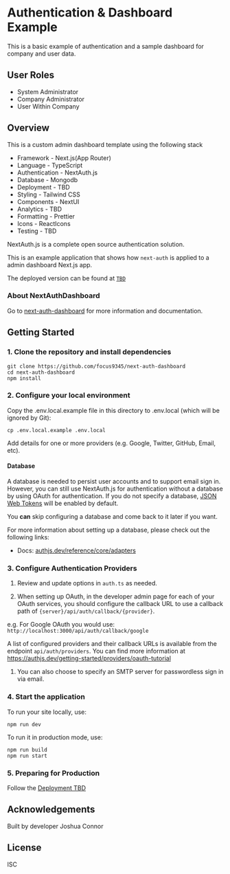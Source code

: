 # Authentication & Dashboard Example

This is a basic example of authentication and a sample dashboard for company and user data.

## User Roles

- System Administrator
- Company Administrator
- User Within Company

## Overview

This is a custom admin dashboard template using the following stack

- Framework - Next.js(App Router)
- Language - TypeScript
- Authentication - NextAuth.js
- Database - Mongodb
- Deployment - TBD
- Styling - Tailwind CSS
- Components - NextUI
- Analytics - TBD
- Formatting - Prettier
- Icons - ReactIcons
- Testing - TBD

NextAuth.js is a complete open source authentication solution.

This is an example application that shows how `next-auth` is applied to a admin dashboard Next.js app.

The deployed version can be found at [`TBD`](https://tbd.net)

### About NextAuthDashboard



Go to [next-auth-dashboard](https://github.com/focus9345/next-auth-dashboard) for more information and documentation.

> 

## Getting Started

### 1. Clone the repository and install dependencies

```
git clone https://github.com/focus9345/next-auth-dashboard
cd next-auth-dashboard
npm install
```

### 2. Configure your local environment

Copy the .env.local.example file in this directory to .env.local (which will be ignored by Git):

```
cp .env.local.example .env.local
```

Add details for one or more providers (e.g. Google, Twitter, GitHub, Email, etc).

#### Database

A database is needed to persist user accounts and to support email sign in. However, you can still use NextAuth.js for authentication without a database by using OAuth for authentication. If you do not specify a database, [JSON Web Tokens](https://jwt.io/introduction) will be enabled by default.

You **can** skip configuring a database and come back to it later if you want.

For more information about setting up a database, please check out the following links:

- Docs: [authjs.dev/reference/core/adapters](https://authjs.dev/reference/core/adapters)

### 3. Configure Authentication Providers

1. Review and update options in `auth.ts` as needed.

2. When setting up OAuth, in the developer admin page for each of your OAuth services, you should configure the callback URL to use a callback path of `{server}/api/auth/callback/{provider}`.

e.g. For Google OAuth you would use: `http://localhost:3000/api/auth/callback/google`

A list of configured providers and their callback URLs is available from the endpoint `api/auth/providers`. You can find more information at https://authjs.dev/getting-started/providers/oauth-tutorial

1. You can also choose to specify an SMTP server for passwordless sign in via email.

### 4. Start the application

To run your site locally, use:

```
npm run dev
```

To run it in production mode, use:

```
npm run build
npm run start
```

### 5. Preparing for Production

Follow the [Deployment TBD](https://tbd.net)

## Acknowledgements

Built by developer Joshua Connor

## License

ISC

